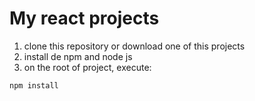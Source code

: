 # My react projects

1. clone this repository or download one of this projects
2. install de npm and node js
3. on the root of project, execute:
```
npm install
```